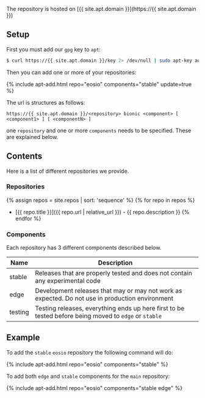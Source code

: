 
The repository is hosted on [{{ site.apt.domain }}](https://{{ site.apt.domain }})

## Setup

First you must add our `gpg` key to `apt`:

```bash
$ curl https://{{ site.apt.domain }}/key 2> /dev/null | sudo apt-key add -
```

Then you can add one or more of your repositories:

{% include apt-add.html repo="eosio" components="stable" update=true %}

The url is structures as follows:

```
https://{{ site.apt.domain }}/<repository> bionic <component> [ <component1> ] [ <componentN> ]
```

one `repository` and one or more `components` needs to be specified. These are explained below.


## Contents

Here is a list of different repositories we provide.

### Repositories

{% assign repos = site.repos | sort: 'sequence' %}
{% for repo in repos %}
* [{{ repo.title }}]({{ repo.url | relative_url }}) - {{ repo.description }}
{% endfor %}

### Components

Each repository has 3 different components described below.

| Name    | Description                                                                                                |
| ------- | ---------------------------------------------------------------------------------------------------------- |
| stable  | Releases that are properly tested and does not contain any experimental code                               |
| edge    | Development releases that may or may not work as expected. Do not use in production environment            |
| testing | Testing releases, everything ends up here first to be tested before being moved to `edge` or `stable` |

## Example

To add the `stable` `eosio` repository the following command will do:

{% include apt-add.html repo="eosio" components="stable" %}

To add both `edge` and `stable` components for the `main` repository:

{% include apt-add.html repo="eosio" components="stable edge" %}
